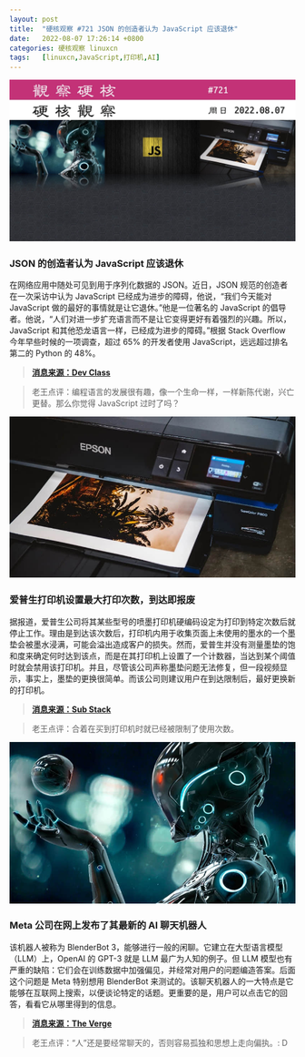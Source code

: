 ```yaml
---
layout: post
title:	"硬核观察 #721 JSON 的创造者认为 JavaScript 应该退休"
date:	2022-08-07 17:26:14 +0800 
categories:	硬核观察 linuxcn 
tags:	[linuxcn,JavaScript,打印机,AI]
---
```



![](/Asserts/Images/album/202208/07/172523j44q0hj870fptyxo.jpg)


### JSON 的创造者认为 JavaScript 应该退休


在网络应用中随处可见到用于序列化数据的 JSON。近日，JSON 规范的创造者在一次采访中认为 JavaScript 已经成为进步的障碍，他说，“我们今天能对 JavaScript 做的最好的事情就是让它退休。”他是一位著名的 JavaScript 的倡导者。他说，“人们对进一步扩充语言而不是让它变得更好有着强烈的兴趣。所以，JavaScript 和其他恐龙语言一样，已经成为进步的障碍。”根据 Stack Overflow 今年早些时候的一项调查，超过 65% 的开发者使用 JavaScript，远远超过排名第二的 Python 的 48%。



> 
> **[消息来源：Dev Class](https://devclass.com/2022/08/04/retire_javascript_says-json-creator-douglas-crockford/)**
> 
> 
> 



> 
> 老王点评：编程语言的发展很有趣，像一个生命一样，一样新陈代谢，兴亡更替。那么你觉得 JavaScript 过时了吗？
> 
> 
> 


![](/Asserts/Images/album/202208/07/172539wrfef9bfi2bi9f42.jpg)


### 爱普生打印机设置最大打印次数，到达即报废


据报道，爱普生公司将其某些型号的喷墨打印机硬编码设定为打印到特定次数后就停止工作。理由是到达该次数后，打印机内用于收集页面上未使用的墨水的一个墨垫会被墨水浸满，可能会溢出造成客户的损失。然而，爱普生并没有测量墨垫的饱和度来确定何时达到该点，而是在其打印机上设置了一个计数器，当达到某个阈值时就会禁用该打印机。并且，尽管该公司声称墨垫问题无法修复，但一段视频显示，事实上，墨垫的更换很简单。而该公司则建议用户在到达限制后，最好更换新的打印机。



> 
> **[消息来源：Sub Stack](https://fighttorepair.substack.com/p/citing-danger-of-ink-spills-epson)**
> 
> 
> 



> 
> 老王点评：合着在买到打印机时就已经被限制了使用次数。
> 
> 
> 


![](/Asserts/Images/album/202208/07/172557sbw9kwwmk15swyks.jpg)


### Meta 公司在网上发布了其最新的 AI 聊天机器人


该机器人被称为 BlenderBot 3，能够进行一般的闲聊。它建立在大型语言模型（LLM）上，OpenAI 的 GPT-3 就是 LLM 最广为人知的例子。但 LLM 模型也有严重的缺陷：它们会在训练数据中加强偏见，并经常对用户的问题编造答案。后面这个问题是 Meta 特别想用 BlenderBot 来测试的。该聊天机器人的一大特点是它能够在互联网上搜索，以便谈论特定的话题。更重要的是，用户可以点击它的回答，看看它从哪里得到的信息。



> 
> **[消息来源：The Verge](https://www.theverge.com/2022/8/5/23293281/meta-ai-chatbot-blenderbot-3-web-access-research-safety)**
> 
> 
> 



> 
> 老王点评：“人”还是要经常聊天的，否则容易孤独和思想上走向偏执。: D
> 
> 
>
